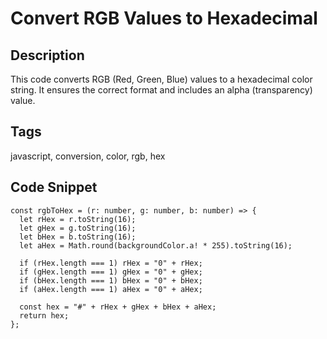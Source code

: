 #  Convert RGB Values to Hexadecimal

## Description
This code converts RGB (Red, Green, Blue) values to a hexadecimal color string. It ensures the correct format and includes an alpha (transparency) value.

## Tags
javascript, conversion, color, rgb, hex

## Code Snippet
```
const rgbToHex = (r: number, g: number, b: number) => {
  let rHex = r.toString(16);
  let gHex = g.toString(16);
  let bHex = b.toString(16);
  let aHex = Math.round(backgroundColor.a! * 255).toString(16);

  if (rHex.length === 1) rHex = "0" + rHex;
  if (gHex.length === 1) gHex = "0" + gHex;
  if (bHex.length === 1) bHex = "0" + bHex;
  if (aHex.length === 1) aHex = "0" + aHex;

  const hex = "#" + rHex + gHex + bHex + aHex;
  return hex;
};
```
